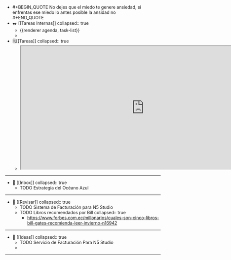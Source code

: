 - #+BEGIN_QUOTE
  No dejes que el miedo te genere ansiedad, si enfrentas ese miedo lo antes posible la ansidad no  
  #+END_QUOTE
- ✒️ [[Tareas Internas]]
  collapsed:: true
	- {{renderer agenda, task-list}}
	-
- 🗒️[[Tareas]]
  collapsed:: true
	- <html><iframe src="https://ticktick.com/webapp/#q/all/today" height="400" width="800" name="demo">
	    <p>Su navegador no es compatible con iframes</p>
	  </iframe>
	  </html>
- ---
- 📩 [[Inbox]]
  collapsed:: true
	- TODO Estrategia del Océano Azul
- ---
- 🔎 [[Revisar]]
  collapsed:: true
	- TODO Sistema de Facturación para N5 Studio
	- TODO Libros recomendados por Bill
	  collapsed:: true
		- https://www.forbes.com.ec/millonarios/cuales-son-cinco-libros-bill-gates-recomienda-leer-invierno-n16942
- ---
- 🧠 [[Ideas]]
  collapsed:: true
	- TODO Servicio de Facturación Para N5 Studio
	-
- ---